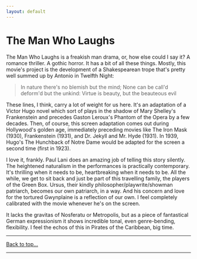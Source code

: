 ```yaml
---
layout: default
---
```

# The Man Who Laughs

The Man Who Laughs is a freakish man drama, or, how else could I say it? A romance thriller. A gothic horror. It has a bit of all these things. Mostly, this movie's project is the development of a Shakespearean trope that's pretty well summed up by Antonio in Twelfth Night:

>In nature there's no blemish but the mind;
>None can be call'd deform'd but the unkind:
>Virtue is beauty, but the beauteous evil

These lines, I think, carry a lot of weight for us here. It's an adaptation of a Victor Hugo novel which sort of plays in the shadow of Mary Shelley's Frankenstein and precedes Gaston Leroux's Phantom of the Opera by a few decades. Then, of course, this screen adaptation comes out during Hollywood's golden age, immediately preceding movies like The Iron Mask (1930), Frankenstein (1931), and Dr. Jekyll and Mr. Hyde (1931). In 1939, Hugo's The Hunchback of Notre Dame would be adapted for the screen a second time (first in 1923).

I love it, frankly. Paul Lani does an amazing job of telling this story silently. The heightened naturalism in the performances is practically contemporary. It's thrilling when it needs to be, heartbreaking when it needs to be. All the while, we get to sit back and just be part of this travelling family, the players of the Green Box. Ursus, their kindly philosopher/playwrite/showman patriarch, becomes our own patriarch, in a way. And his concern and love for the tortured Gwynplaine is a reflection of our own. I feel completely calibrated with the movie whenever he's on the screen.

It lacks the gravitas of Nosferatu or Metropolis, but as a piece of fantastical German expressionism it shows incredible tonal, even genre-bending, flexibility. I feel the echos of this in Pirates of the Caribbean, big time.

* * *
[Back to top...](fc.html)
* * *

